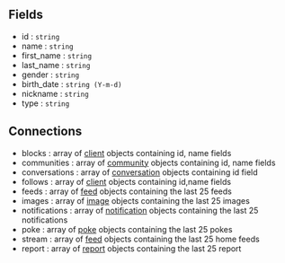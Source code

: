 Fields
-------
* id : `string`
* name : `string`
* first_name : `string`
* last_name : `string`
* gender : `string`
* birth_date : `string (Y-m-d)` 
* nickname : `string`
* type : `string`

Connections
------------
* blocks : array of [client](client.md) objects containing id, name fields
* communities : array of [community](community.md) objects containing id, name fields
* conversations : array of [conversation](conversation.md) objects containing id field
* follows : array of [client](client.md) objects containing id,name fields
* feeds : array of [feed](feed.md) objects containing the last 25 feeds
* images : array of [image](image.md) objects containing the last 25 images
* notifications : array of [notification](notification.md) objects containing the last 25 notifications
* poke : array of [poke](poke.md) objects containing the last 25 pokes
* stream : array of [feed](feed.md) objects containing the last 25 home feeds
* report : array of [report](report.md) objects containing the last 25 report
